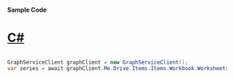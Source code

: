 #### Sample Code
# [C#](#tab/Csharp)

```C#

GraphServiceClient graphClient = new GraphServiceClient();
var series = await graphClient.Me.Drive.Items.Items.Workbook.Worksheets.Worksheets.Charts.Charts.Series.Series.Request().GetAsync();

```